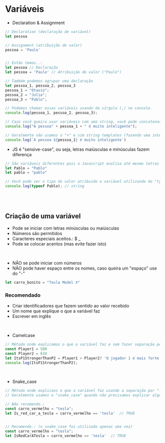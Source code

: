 # Variáveis

- Declaration & Assignment 
```js
// Declaration (declaração de variável)
let pessoa

// Assignment (atribuição de valor)
pessoa = 'Paulo'


// Então temos..:
let pessoa // Declaração
let pessoa = 'Paulo' // Atribuição de valor ("Paulo")

// Também podemos agrupar uma declaração
let pessoa_1, pessoa_2, pessoa_3
pessoa_1 = "Otavio";
pessoa_2 = "Julia";
pessoa_3 = "Pablo"; 

// Podemos chamar essas variáveis usando da vírgula (,) no console.
console.log(pessoa_1, pessoa_2, pessoa_3);

// Caso você queira usar variáveis com uma string, você pode concatenar, usando do mais (+)
console.log("A pessoa" + pessoa_1 + " é muito inteligente");

// Geralmente não usamos o "+" e sim string templates (fazendo uma interpolação). O cifrão e as chaves são usados para chamar variáveis, mas támbem podem fazer outras coisas, como por exemplo cálculos e etc..
console.log(`A pessoa ${pessoa_1} é muito inteligente`)
```



- JS é "sensive-case", ou seja, letras maiúsculas e minúsculas fazem diferença
```js
// São variáveis diferentes pois o Javascript analisa até mesmo letras minúsculas e maiúsculas nos identificadores.
let Pablo = "Pablo"
let pablo = "pablo" 

// Você pode ver o tipo do valor atribuido a variável utilizando do "typeof"
console.log(typeof Pablo); // string
```

</br>
</br>


## Criação de uma variável 
* Pode se iniciar com letras minúsculas ou maiúsculas
* Números são permitidos
* Caracteres especiais aceitos.: $  _ 
* Pode se colocar acentos (mas evite fazer isto)

</br>

* NÃO se pode iniciar com números 
* NÃO pode haver espaço entre os nomes, caso queira um "espaço" use do "-"
```js
let carro_bonito = "Tesla Model X"
``` 

### Recomendado 
* Criar identificadores que fazem sentido ao valor recebido
* Um nome que explique o que a variável faz
* Escrever em inglês

</br>

* Camelcase
```js
// Método onde explicamos o que a variável faz e sem fazer separação por "-" entre as palavras
const Player1 = 500
const Player2 = 634  
let ItsP1StrongerThanP2 = Player1 > Player2? 'O jogador 1 é mais forte do que o jogador 2' : 'O jogador 1 não é mais forte que o jogador 2'
console.log(ItsP1StrongerThanP2);
```

</br>

* Snake_case
```js
// Método onde explicaos o que a variável faz usando a separação por "-"
// Geralmente usamos o "snake_case" quando não precisamos explicar algo, apenas separar palavras

// Não recomendo.:
const carro_vermelho = "tesla";
let Is_red_car_a_tesla = carro_vermelho == 'tesla'  // TRUE


// Recomendo.: (o snake_case foi utilizado apenas uma vez)
const carro_vermelho = "tesla";
let IsRedCarATesla = carro_vermelho == 'tesla'  // TRUE
```



